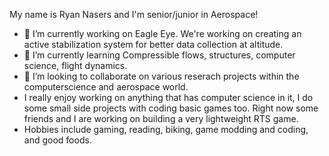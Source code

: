 My name is Ryan Nasers and I'm senior/junior in Aerospace!

- 🔭 I’m currently working on Eagle Eye.  We're working on creating an active stabilization system for better data collection at altitude.
- 🌱 I’m currently learning Compressible flows, structures, computer science, flight dynamics.
- 👯 I’m looking to collaborate on various reserach projects within the computerscience and aerospace world.
- I really enjoy working on anything that has computer science in it, I do some small side projects with coding basic games too.  Right now some friends and I are working on building a very lightweight RTS game.
- Hobbies include gaming, reading, biking, game modding and coding, and good foods.

